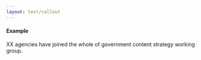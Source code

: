```yaml
---
layout: text/callout
---
```

#### Example
XX agencies have joined the whole of government content strategy working group.
